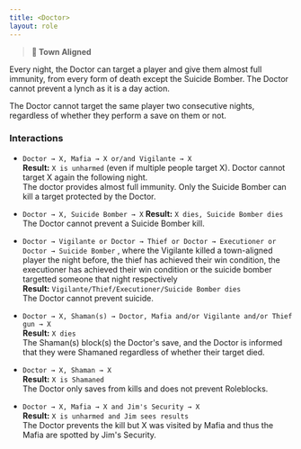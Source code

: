 ```yaml
---
title: <Doctor>
layout: role
---
```


> **🏡 Town Aligned**

Every night, the Doctor can target a player and give them almost full immunity, from every form of death except the Suicide Bomber. The Doctor cannot prevent a lynch as it is a day action.

The Doctor cannot target the same player two consecutive nights, regardless of whether they perform a save on them or not.

### Interactions
- `Doctor → X, Mafia → X or/and Vigilante → X`  
 **Result:** `X is unharmed` (even if multiple people target X). Doctor cannot target X again the following night.  
 The doctor provides almost full immunity. Only the Suicide Bomber can kill a target protected by the Doctor.

- `Doctor → X, Suicide Bomber → X`
 **Result:**  `X dies, Suicide Bomber dies`  
 The Doctor cannot prevent a Suicide Bomber kill.
 
- `Doctor → Vigilante or Doctor → Thief or Doctor → Executioner or Doctor → Suicide Bomber` , where the Vigilante killed a town-aligned player the night before, the thief has achieved their win condition, the executioner has achieved their win condition or the suicide bomber targetted someone that night respectively  
 **Result:** `Vigilante/Thief/Executioner/Suicide Bomber dies`  
 The Doctor cannot prevent suicide.
 
- `Doctor → X, Shaman(s) → Doctor, Mafia and/or Vigilante and/or Thief gun → X`  
 **Result:**  `X dies`  
  The Shaman(s) block(s) the Doctor's save, and the Doctor is informed that they were Shamaned regardless of whether their target died.
  
- `Doctor → X, Shaman → X`  
 **Result:**  `X is Shamaned`  
 The Doctor only saves from kills and does not prevent Roleblocks.
 
- `Doctor → X, Mafia → X and Jim's Security → X`  
 **Result:** `X is unharmed and Jim sees results`  
 The Doctor prevents the kill but X was visited by Mafia and thus the Mafia are spotted by Jim's Security.

